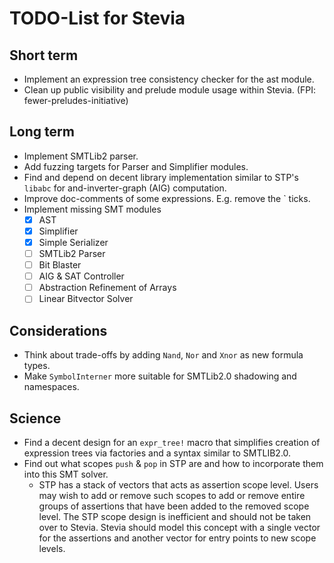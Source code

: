 # TODO-List for Stevia

## Short term

- Implement an expression tree consistency checker for the ast module.
- Clean up public visibility and prelude module usage within Stevia. (FPI: fewer-preludes-initiative)

## Long term

- Implement SMTLib2 parser.
- Add fuzzing targets for Parser and Simplifier modules.
- Find and depend on decent library implementation similar to STP's `libabc` for and-inverter-graph (AIG) computation.
- Improve doc-comments of some expressions. E.g. remove the ` ticks.
- Implement missing SMT modules
	- [x] AST
	- [x] Simplifier
	- [x] Simple Serializer
	- [ ] SMTLib2 Parser
	- [ ] Bit Blaster
	- [ ] AIG & SAT Controller
	- [ ] Abstraction Refinement of Arrays
	- [ ] Linear Bitvector Solver

## Considerations

- Think about trade-offs by adding `Nand`, `Nor` and `Xnor` as new formula types.
- Make `SymbolInterner` more suitable for SMTLib2.0 shadowing and namespaces.

## Science

- Find a decent design for an `expr_tree!` macro that simplifies creation of expression trees via factories and a syntax similar to SMTLIB2.0.
- Find out what scopes `push` & `pop` in STP are and how to incorporate them into this SMT solver.
	- STP has a stack of vectors that acts as assertion scope level. Users may wish to add or remove such scopes to add or remove entire groups of assertions that have been added to the removed scope level. The STP scope design is inefficient and should not be taken over to Stevia. Stevia should model this  concept with a single vector for the assertions and another vector for entry points to new scope levels.
